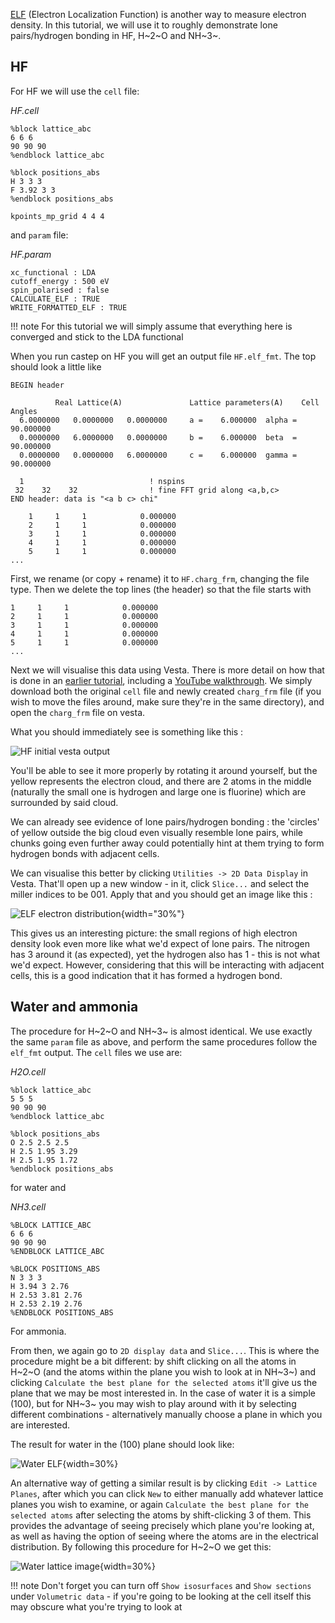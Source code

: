 [ELF](../../documentation/Groundstate/ELF.md) (Electron Localization Function) is another way to measure electron density. In this tutorial, we will use it to roughly demonstrate lone pairs/hydrogen bonding in HF, H~2~O and NH~3~.

## HF

For HF we will use the `cell` file:

*HF.cell*
```
%block lattice_abc
6 6 6
90 90 90
%endblock lattice_abc

%block positions_abs
H 3 3 3
F 3.92 3 3
%endblock positions_abs

kpoints_mp_grid 4 4 4

```
and `param` file:

*HF.param*
```
xc_functional : LDA
cutoff_energy : 500 eV
spin_polarised : false
CALCULATE_ELF : TRUE
WRITE_FORMATTED_ELF : TRUE
```

!!! note
    For this tutorial we will simply assume that everything here is converged and stick to the LDA functional

When you run castep on HF you will get an output file `HF.elf_fmt`. The top should look a little like

```
BEGIN header

          Real Lattice(A)               Lattice parameters(A)    Cell Angles
  6.0000000   0.0000000   0.0000000     a =    6.000000  alpha =   90.000000
  0.0000000   6.0000000   0.0000000     b =    6.000000  beta  =   90.000000
  0.0000000   0.0000000   6.0000000     c =    6.000000  gamma =   90.000000

  1                            ! nspins
 32    32    32                ! fine FFT grid along <a,b,c>
END header: data is "<a b c> chi"

    1     1     1            0.000000
    2     1     1            0.000000
    3     1     1            0.000000
    4     1     1            0.000000
    5     1     1            0.000000
...
```

First, we rename (or copy + rename) it to `HF.charg_frm`, changing the file type. Then we delete the top lines (the header) so that the file starts with

```
1     1     1            0.000000
2     1     1            0.000000
3     1     1            0.000000
4     1     1            0.000000
5     1     1            0.000000
...
```

Next we will visualise this data using Vesta. There is more detail on how that is done in an [earlier tutorial](charge_density.md), including a [YouTube walkthrough](https://www.youtube.com/watch?v=_c2Hk4jxmm4). We simply download both the original `cell` file and newly created `charg_frm` file (if you wish to move the files around, make sure they're in the same directory), and open the `charg_frm` file on vesta.

What you should immediately see is something like this :

![HF initial vesta output](HF_init.png)

You'll be able to see it more properly by rotating it around yourself, but the yellow represents the electron cloud, and there are 2 atoms in the middle (naturally the small one is hydrogen and large one is fluorine) which are surrounded by said cloud.

We can already see evidence of lone pairs/hydrogen bonding : the 'circles' of yellow outside the big cloud even visually resemble lone pairs, while chunks going even further away could potentially hint at them trying to form hydrogen bonds with adjacent cells.

We can visualise this better by clicking `Utilities -> 2D Data Display` in Vesta. That'll open up a new window - in it, click `Slice...` and select the miller indices to be 001. Apply that and you should get an image like this :

![ELF electron distribution](HF_slice.png){width="30%"}

This gives us an interesting picture: the small regions of high electron density look even more like what we'd expect of lone pairs. The nitrogen has 3 around it (as expected), yet the hydrogen also has 1 - this is not what we'd expect. However, considering that this will be interacting with adjacent cells, this is a good indication that it has formed a hydrogen bond.

## Water and ammonia

The procedure for H~2~O and NH~3~ is almost identical. We use exactly the same `param` file as above, and perform the same procedures follow the `elf_fmt` output. The `cell` files we use are:

*H2O.cell*
```
%block lattice_abc
5 5 5
90 90 90
%endblock lattice_abc

%block positions_abs
O 2.5 2.5 2.5
H 2.5 1.95 3.29
H 2.5 1.95 1.72
%endblock positions_abs
```

for water and

*NH3.cell*
```
%BLOCK LATTICE_ABC
6 6 6
90 90 90
%ENDBLOCK LATTICE_ABC

%BLOCK POSITIONS_ABS
N 3 3 3
H 3.94 3 2.76
H 2.53 3.81 2.76
H 2.53 2.19 2.76
%ENDBLOCK POSITIONS_ABS

```

For ammonia.

From then, we again go to `2D display data` and `Slice...`. This is where the procedure might be a bit different: by shift clicking on all the atoms in H~2~O (and the atoms within the plane you wish to look at in NH~3~) and clicking `Calculate the best plane for the selected atoms` it'll give us the plane that we may be most interested in. In the case of water it is a simple (100), but for NH~3~ you may wish to play around with it by selecting different combinations - alternatively manually choose a plane in which you are interested.

The result for water in the (100) plane should look like:

![Water ELF](H2O_100.png){width=30%}

An alternative way of getting a similar result is by clicking `Edit -> Lattice Planes`, after which you can click `New` to either manually add whatever lattice planes you wish to examine, or again `Calculate the best plane for the selected atoms` after selecting the atoms by shift-clicking 3 of them. This provides the advantage of seeing precisely which plane you're looking at, as well as having the option of seeing where the atoms are in the electrical distribution. By following this procedure for H~2~O we get this:

![Water lattice image](H2O_lattice_img.png){width=30%}

!!! note
    Don't forget you can turn off `Show isosurfaces` and `Show sections` under `Volumetric data` - if you're going to be looking at the cell itself this may obscure what you're trying to look at
    

